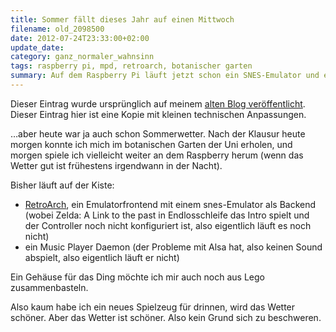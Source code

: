 ```yaml
---
title: Sommer fällt dieses Jahr auf einen Mittwoch
filename: old_2098500
date: 2012-07-24T23:33:00+02:00
update_date:
category: ganz_normaler_wahnsinn
tags: raspberry pi, mpd, retroarch, botanischer garten
summary: Auf dem Raspberry Pi läuft jetzt schon ein SNES-Emulator und ein Music Playe Daemon. Beide aber nur mit Einschränkungen. 
---
```

Dieser Eintrag wurde ursprünglich auf meinem [alten Blog veröffentlicht](https://stu.blogger.de/stories/2098500/). Dieser Eintrag hier ist eine Kopie mit kleinen technischen Anpassungen.

…aber heute war ja auch schon Sommerwetter. Nach der Klausur heute morgen konnte ich mich im botanischen Garten der Uni erholen, und morgen spiele ich vielleicht weiter an dem Raspberry herum (wenn das Wetter gut ist frühestens irgendwann in der Nacht).

Bisher läuft auf der Kiste:

- [RetroArch](https://themaister.net/retroarch.html), ein Emulatorfrontend mit einem snes-Emulator als Backend (wobei Zelda: A Link to the past in Endlosschleife das Intro spielt und der Controller noch nicht konfiguriert ist, also eigentlich läuft es noch nicht)
- ein Music Player Daemon (der Probleme mit Alsa hat, also keinen Sound abspielt, also eigentlich läuft er nicht)

Ein Gehäuse für das Ding möchte ich mir auch noch aus Lego zusammenbasteln.

Also kaum habe ich ein neues Spielzeug für drinnen, wird das Wetter schöner.
Aber das Wetter ist schöner. Also kein Grund sich zu beschweren.
